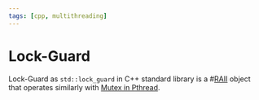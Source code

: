 ```yaml
---
tags: [cpp, multithreading]
---
```


# Lock-Guard

Lock-Guard as `std::lock_guard` in C++ standard library is a #[RAII](202202012306.md) object that
operates similarly with [Mutex in Pthread](202112061117.md).
